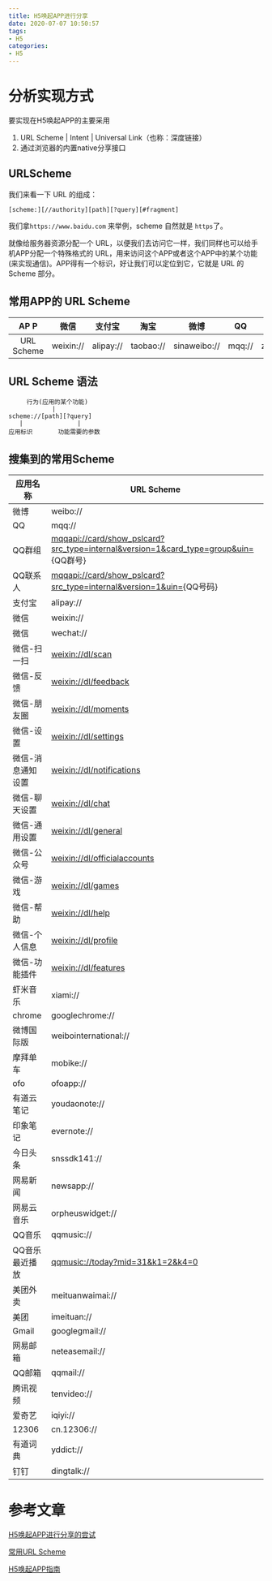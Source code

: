 ```yaml
---
title: H5唤起APP进行分享
date: 2020-07-07 10:50:57
tags:
- H5
categories:
- H5
---
```




# 分析实现方式

要实现在H5唤起APP的主要采用

1. URL Scheme | Intent | Universal Link（也称：深度链接）
2. 通过浏览器的内置native分享接口

## URLScheme

我们来看一下 URL 的组成：

```
[scheme:][//authority][path][?query][#fragment]
```

我们拿`https://www.baidu.com` 来举例，scheme 自然就是 `https`了。

就像给服务器资源分配一个 URL，以便我们去访问它一样，我们同样也可以给手机APP分配一个特殊格式的 URL，用来访问这个APP或者这个APP中的某个功能(来实现通信)。APP得有一个标识，好让我们可以定位到它，它就是 URL 的 Scheme 部分。

## 常用APP的 URL Scheme
| AP P| 微信 | 支付宝 | 淘宝 | 微博 | QQ | 知乎 |短信 |
|:-:|:-:|:-:|:-:|:-:|:-:|:-:|:-:|
|URL Scheme|weixin://|alipay://|taobao://|sinaweibo://|mqq://|zhihu://|sms://|

## URL Scheme 语法
```
     行为(应用的某个功能)    
            |
scheme://[path][?query]
   |               |
应用标识       功能需要的参数
```

## 搜集到的常用Scheme
| **应用名称**      | **URL Scheme**                                               |
| ----------------- | ------------------------------------------------------------ |
| 微博              | weibo://                                                     |
| QQ                | mqq://                                                       |
| QQ群组            | [mqqapi://card/show_pslcard?src_type=internal&version=1&card_type=group&uin=](mqqapi://card/show_pslcard?src_type=internal&version=1&card_type=group&uin=){QQ群号} |
| QQ联系人          | [mqqapi://card/show_pslcard?src_type=internal&version=1&uin=](mqqapi://card/show_pslcard?src_type=internal&version=1&uin=){QQ号码} |
| 支付宝            | alipay://                                                    |
| 微信              | weixin://                                                    |
| 微信              | wechat://                                                    |
| 微信-扫一扫       | [weixin://dl/scan](weixin://dl/scan)                         |
| 微信-反馈         | [weixin://dl/feedback](weixin://dl/feedback)                 |
| 微信-朋友圈       | [weixin://dl/moments](weixin://dl/moments)                   |
| 微信-设置         | [weixin://dl/settings](weixin://dl/settings)                 |
| 微信-消息通知设置 | [weixin://dl/notifications](weixin://dl/notifications)       |
| 微信-聊天设置     | [weixin://dl/chat](weixin://dl/chat)                         |
| 微信-通用设置     | [weixin://dl/general](weixin://dl/general)                   |
| 微信-公众号       | [weixin://dl/officialaccounts](weixin://dl/officialaccounts) |
| 微信-游戏         | [weixin://dl/games](weixin://dl/games)                       |
| 微信-帮助         | [weixin://dl/help](weixin://dl/help)                         |
| 微信-个人信息     | [weixin://dl/profile](weixin://dl/profile)                   |
| 微信-功能插件     | [weixin://dl/features](weixin://dl/features)                 |
| 虾米音乐          | xiami://                                                     |
| chrome            | googlechrome://                                              |
| 微博国际版        | weibointernational://                                        |
| 摩拜单车          | mobike://                                                    |
| ofo               | ofoapp://                                                    |
| 有道云笔记        | youdaonote://                                                |
| 印象笔记          | evernote://                                                  |
| 今日头条          | snssdk141://                                                 |
| 网易新闻          | newsapp://                                                   |
| 网易云音乐        | orpheuswidget://                                             |
| QQ音乐            | qqmusic://                                                   |
| QQ音乐最近播放    | [qqmusic://today?mid=31&k1=2&k4=0](qqmusic://today?mid=31&k1=2&k4=0) |
| 美团外卖          | meituanwaimai://                                             |
| 美团              | imeituan://                                                  |
| Gmail             | googlegmail://                                               |
| 网易邮箱          | neteasemail://                                               |
| QQ邮箱            | qqmail://                                                    |
| 腾讯视频          | tenvideo://                                                  |
| 爱奇艺            | iqiyi://                                                     |
| 12306             | cn.12306://                                                  |
| 有道词典          | yddict://                                                    |
| 钉钉              | dingtalk://                                                  |


# 参考文章

[H5唤起APP进行分享的尝试](https://www.jianshu.com/p/500f4be528e3)

[常用URL Scheme](https://blog.csdn.net/xttxqjfg/article/details/76019824)

[H5唤起APP指南](https://suanmei.github.io/2018/08/23/h5_call_app/)


